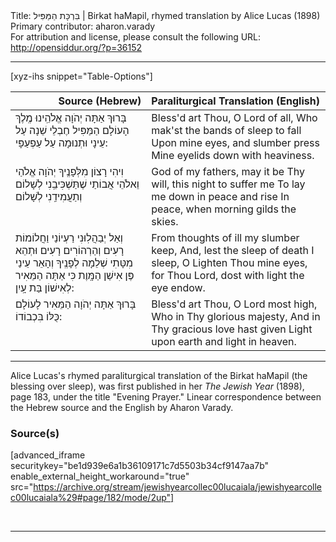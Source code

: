 <html>
<head></head>
<body>
Title: בִּרְכָּת הַמַּפִּיל | Birkat haMapil, rhymed translation by Alice Lucas (1898)<br />
Primary contributor: aharon.varady<br />
For attribution and license, please consult the following URL: <a href="http://opensiddur.org/?p=36152">http://opensiddur.org/?p=36152</a>
<p />
<hr />

[xyz-ihs snippet="Table-Options"]<table style="margin-left: auto; margin-right: auto;" class="draggable">
<thead><tr><th id="x" style="text-align: right;">Source (Hebrew)</th><th style="text-align: left;">Paraliturgical Translation (English)</th></tr></thead>
<tbody>
<tr><td style="vertical-align:top;">
<div class="liturgy" lang="he">
בָּרוּךְ אַתָּה יְהֹוָה אֱלֺהֵֽינוּ מֶֽלֶךְ הָעוֹלָם 
הַמַּפִּיל חֶבְלֵי שֵׁנָה 
עַל עֵינָי וּתְנוּמָה 
עַל עַפְעַפָּי: 
</span></div></td>
 
<td style="vertical-align:top;">
<div class="english" lang="en">
Bless'd art Thou, O Lord of all,
Who mak'st the bands of sleep to fall
Upon mine eyes, and slumber press
Mine eyelids down with heaviness.
</div></td></tr>


<tr><td style="vertical-align:top;">
<div class="liturgy" lang="he">
וִיהִי רָצוֹן מִלְּפָנֶֽיךָ 
יְהֹוָה אֱלֹהַי וֵאלֹהֵי אֲבוֹתַי 
שֶׁתַּשְׁכִּיבֵֽנִי לְשָׁלוֹם 
וְתַעֲמִידֵֽנִי לְשָׁלוֹם 
</span></div></td>
 
<td style="vertical-align:top;">
<div class="english" lang="en">
God of my fathers, may it be
Thy will, this night to suffer me
To lay me down in peace and rise
In peace, when morning gilds the skies.
</div></td></tr>


<tr><td style="vertical-align:top;">
<div class="liturgy" lang="he">
וְאַל יְבַהֲלֽוּנִי רַעְיוֹנַי 
וַחֲלוֹמוֹת רָעִים וְהַרְהוֹרִים רָעִים 
וּתְהֵא מִטָּתִי שְׁלֵמָה לְפָנֶֽיךָ 
וְהָאֵר עֵינַי פֶּן אִישַׁן הַמָּֽוֶת 
כִּי אַתָּה הַמֵּאִיר לְאִישׁוֹן בַּת עָֽיִן:
</span></div></td>
 
<td style="vertical-align:top;">
<div class="english" lang="en">
From thoughts of ill my slumber keep,
And, lest the sleep of death I sleep,
O Lighten Thou mine eyes, for Thou
Lord, dost with light the eye endow.
</div></td></tr>


<tr><td style="vertical-align:top;">
<div class="liturgy" lang="he">
בָּרוּךְ אַתָּה יְהֹוָה
הַמֵּאִיר לָעוֹלָם כֻּלּוֹ בִּכְבוֹדוֹ:
</span></div></td>
 
<td style="vertical-align:top;">
<div class="english" lang="en">
Bless'd art Thou, O Lord most high,
Who in Thy glorious majesty,
And in Thy gracious love hast given
Light upon earth and light in heaven.
</div></td></tr>
</tbody></table>

<hr />

Alice Lucas's rhymed paraliturgical translation of the Birkat haMapil (the blessing over sleep), was first published in her <em>The Jewish Year</em> (1898), page 183, under the title "Evening Prayer." Linear correspondence between the Hebrew source and the English by Aharon Varady.

<h3>Source(s)</h3>

[advanced_iframe securitykey="be1d939e6a1b36109171c7d5503b34cf9147aa7b" enable_external_height_workaround="true" src="https://archive.org/stream/jewishyearcollec00lucaiala/jewishyearcollec00lucaiala%29#page/182/mode/2up"]


&nbsp;

<hr />

&nbsp;
</body>
</html>